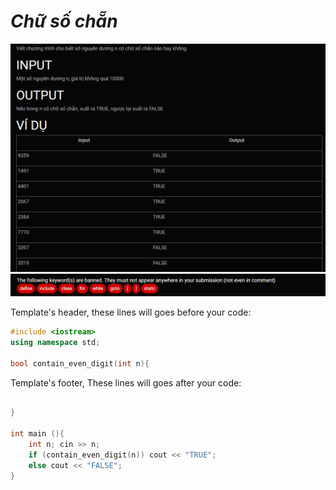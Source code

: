 ***Chữ số chẵn***
===

![alt text](image.png)
![alt text](image-1.png)

Template's header, these lines will goes before your code:<br>
```c++
#include <iostream>
using namespace std;

bool contain_even_digit(int n){

```

Template's footer, These lines will goes after your code:<br>
```c++

}

int main (){
    int n; cin >> n;
    if (contain_even_digit(n)) cout << "TRUE";
    else cout << "FALSE";
}
```